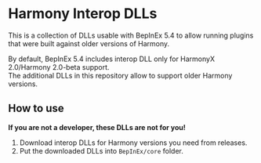 # Harmony Interop DLLs

This is a collection of DLLs usable with BepInEx 5.4 to allow running plugins that were
built against older versions of Harmony.

By default, BepInEx 5.4 includes interop DLL only for HarmonyX 2.0/Harmony 2.0-beta support.  
The additional DLLs in this repository allow to support older Harmony versions.

## How to use

**If you are not a developer, these DLLs are not for you!**

1. Download interop DLLs for Harmony versions you need from releases.
2. Put the downloaded DLLs into `BepInEx/core` folder.